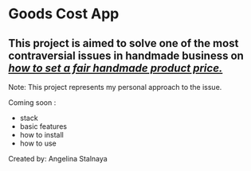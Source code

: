 # Goods Cost App

## This project is aimed to solve one of the most contraversial issues in handmade business on <i><u> how to set a fair handmade product price.</i></u>
 Note: This project represents my personal approach to the issue. 




<!-- # Hi 👋, I'm Angelina - a passinate frontend developer. -->

Coming soon :
 - stack
 - basic features 
 - how to install
 - how to use

 Created by: Angelina Stalnaya
